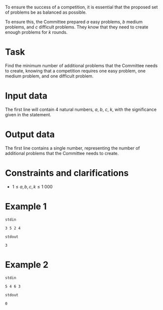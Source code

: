 To ensure the success of a competition, it is essential that the proposed set of problems be as balanced as possible.

To ensure this, the Committee prepared $a$ easy problems, $b$ medium problems, and $c$ difficult problems. They know that they need to create enough problems for $k$ rounds.

# Task

Find the minimum number of additional problems that the Committee needs to create, knowing that a competition requires one easy problem, one medium problem, and one difficult problem.

# Input data

The first line will contain 4 natural numbers, $a$, $b$, $c$, $k$, with the significance given in the statement.

# Output data

The first line contains a single number, representing the number of additional problems that the Committee needs to create.

# Constraints and clarifications

* $1 \leq a, b, c, k \leq 1 \ 000$

# Example 1

`stdin`
```
3 5 2 4
```

`stdout`
```
3
```

# Example 2

`stdin`
```
5 4 6 3
```

`stdout`
```
0
```
